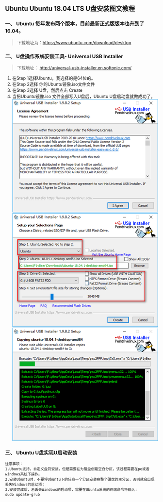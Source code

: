 ## Ubuntu Ubuntu 18.04 LTS U盘安装图文教程
### 一、 Ubuntu 每年发布两个版本，目前最新正式版版本也升到了 16.04。
>下载地址为：https://www.ubuntu.com/download/desktop
###  二、 U盘操作系统安装工具- Universal USB Installer
> 下载地址： http://universal-usb-installer.en.softonic.com/
1.  在Step 1选择Ubuntu，我选择的是64位的。
2.  在Step 2选择 你的Ubuntu镜像.iso文件文件
3.  在Step 3选择 U盘，然后点击 Create
4.  当把Ubuntu镜像.iso 文件全部写入U盘后，Ubuntu U盘启动盘就做成功了。
![图一]( ./img/stmp1.png)  
![图二]( ./img/stmp2.png)  
![图三]( ./img/stmp3.png)  
### 三、 Ubuntu U盘实现U启动安装
```$xslt
注意事项：
1.Ubuntu支持，自定义盘符安装，但是需要在为磁盘创建空白分区，该过程需要在pe或者windows系统下操作。
2.安装Ubuntu时，不要将Ubuntu下的任意一个分区安装在整个磁盘的主分区，否则就会出现丢失Windows的启动项；
3.安装完成后，若丢失Windows的启动项，需要在Ubuntu系统的终端命令符输入:
sudo update-grub
```
